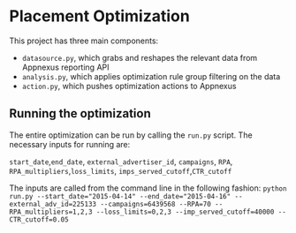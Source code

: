 # Placement Optimization

This project has three main components:

- `datasource.py`, which grabs and reshapes the relevant data from Appnexus reporting API
- `analysis.py`, which applies optimization rule group filtering on the data
- `action.py`, which pushes optimization actions to Appnexus

## Running the optimization

The entire optimization can be run by calling the `run.py` script. The necessary inputs for running are:

`start_date`,`end_date`, `external_advertiser_id`, `campaigns`, `RPA`, `RPA_multipliers`,`loss_limits`, `imps_served_cutoff`,`CTR_cutoff`

 The inputs are called from the command line in the following fashion:
`python run.py --start_date="2015-04-14" --end_date="2015-04-16" --external_adv_id=225133 --campaigns=6439568 --RPA=70 --RPA_multipliers=1,2,3 --loss_limits=0,2,3 --imp_served_cutoff=40000 --CTR_cutoff=0.05`